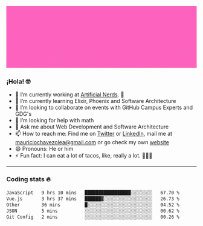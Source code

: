 ![Banner](banner.gif)

### ¡Hola! 🤓

- 🔭 I’m currently working at [Artificial Nerds](https://nerds.ai/). 🤖
- 🌱 I’m currently learning Elixir, Phoenix and Software Architecture
- 👯 I’m looking to collaborate on events with GitHub Campus Experts and GDG's
- 🤔 I’m looking for help with math
- 💬 Ask me about Web Development and Software Architecture
- 📫 How to reach me: Find me on [Twitter](https://twitter.com/ultr4nerd) or [LinkedIn](https://www.linkedin.com/in/mauricio-chávez-olea-4b46b7147/), mail me at [mauriciochavezolea@gmail.com](mailto:mauriciochavezolea@gmail.com) or go check my own [website](mauriciochavez.surge.sh)
- 😄 Pronouns: He or him
- ⚡ Fun fact: I can eat a lot of tacos, like, really a lot. 🌮🌮🌮

---

### Coding stats 🔥

<!--START_SECTION:waka-->
```text
JavaScript   9 hrs 10 mins   █████████████████░░░░░░░░   67.70 % 
Vue.js       3 hrs 37 mins   ██████▓░░░░░░░░░░░░░░░░░░   26.73 % 
Other        36 mins         █░░░░░░░░░░░░░░░░░░░░░░░░   04.52 % 
JSON         5 mins          ░░░░░░░░░░░░░░░░░░░░░░░░░   00.62 % 
Git Config   2 mins          ░░░░░░░░░░░░░░░░░░░░░░░░░   00.26 % 
```
<!--END_SECTION:waka-->
